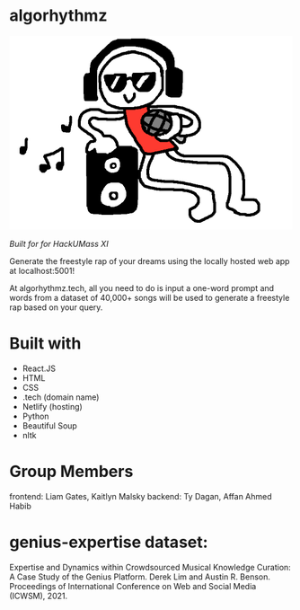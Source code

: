 # algorhythmz

![alt text for cool dude](./src/images/cooldudehackumass.png)

<em> Built for for HackUMass XI </em>

Generate the freestyle rap of your dreams using the locally hosted web app at localhost:5001!

At algorhythmz.tech, all you need to do is input a one-word prompt and words from a dataset of 40,000+ songs will be used to generate a freestyle rap based on your query.

# Built with
* React.JS
* HTML
* CSS
* .tech (domain name)
* Netlify (hosting)
* Python
* Beautiful Soup
* nltk

# Group Members
frontend: Liam Gates, Kaitlyn Malsky
backend: Ty Dagan, Affan Ahmed Habib

# genius-expertise dataset:
Expertise and Dynamics within Crowdsourced Musical Knowledge Curation: A Case Study of the Genius Platform.
Derek Lim and Austin R. Benson.
Proceedings of International Conference on Web and Social Media (ICWSM), 2021.
